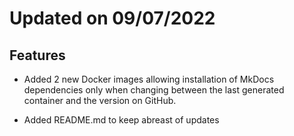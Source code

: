 # Updated on 09/07/2022

## Features

 * Added 2 new Docker images allowing installation of MkDocs dependencies only when changing between the last generated container and the version on GitHub.

 * Added README.md to keep abreast of updates
